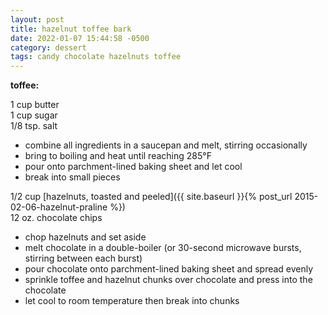 ```yaml
---
layout: post
title: hazelnut toffee bark
date: 2022-01-07 15:44:58 -0500
category: dessert
tags: candy chocolate hazelnuts toffee
---
```


**toffee:**

1 cup butter  
1 cup sugar  
1/8 tsp. salt  
* combine all ingredients in a saucepan and melt, stirring occasionally
* bring to boiling and heat until reaching 285°F
* pour onto parchment-lined baking sheet and let cool
* break into small pieces

1/2 cup [hazelnuts, toasted and peeled]({{ site.baseurl }}{% post_url 2015-02-06-hazelnut-praline %})  
12 oz. chocolate chips  
* chop hazelnuts and set aside
* melt chocolate in a double-boiler (or 30-second microwave bursts, stirring between each burst)
* pour chocolate onto parchment-lined baking sheet and spread evenly
* sprinkle toffee and hazelnut chunks over chocolate and press into the chocolate
* let cool to room temperature then break into chunks
